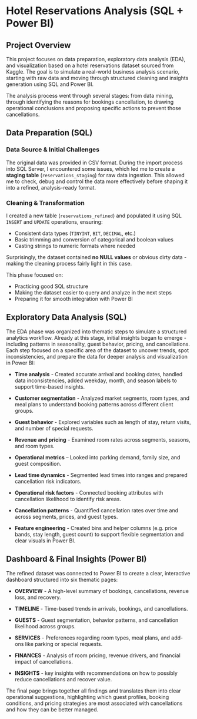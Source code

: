 # Hotel Reservations Analysis (SQL + Power BI)

## Project Overview

This project focuses on data preparation, exploratory data analysis (EDA), and visualization based on a hotel reservations dataset sourced from Kaggle. The goal is to simulate a real-world business analysis scenario, starting with raw data and moving through structured cleaning and insights generation using SQL and Power BI.

The analysis process went through several stages: from data mining, through identifying the reasons for bookings cancellation, to drawing operational conclusions and proposing specific actions to prevent those cancellations. 

## Data Preparation (SQL)

### Data Source & Initial Challenges

The original data was provided in CSV format. During the import process into SQL Server, I encountered some issues, which led me to create a **staging table** (`reservations_staging`) for raw data ingestion. This allowed me to check, debug and control the data more effectively before shaping it into a refined, analysis-ready format.

### Cleaning & Transformation

I created a new table (`reservations_refined`) and populated it using SQL `INSERT` and `UPDATE` operations, ensuring:
- Consistent data types (`TINYINT`, `BIT`, `DECIMAL`, etc.)
- Basic trimming and conversion of categorical and boolean values
- Casting strings to numeric formats where needed

Surprisingly, the dataset contained **no NULL values** or obvious dirty data - making the cleaning process fairly light in this case.

This phase focused on:
- Practicing good SQL structure
- Making the dataset easier to query and analyze in the next steps
- Preparing it for smooth integration with Power BI

## Exploratory Data Analysis (SQL)

The EDA phase was organized into thematic steps to simulate a structured analytics workflow. Already at this stage, initial insights began to emerge - including patterns in seasonality, guest behavior, pricing, and cancellations. Each step focused on a specific area of the dataset to uncover trends, spot inconsistencies, and prepare the data for deeper analysis and visualization in Power BI:

- **Time analysis** - Created accurate arrival and booking dates, handled data inconsistencies, added weekday, month, and season labels to support time-based insights.

- **Customer segmentation** - Analyzed market segments, room types, and meal plans to understand booking patterns across different client groups.

- **Guest behavior** - Explored variables such as length of stay, return visits, and number of special requests.

- **Revenue and pricing** - Examined room rates across segments, seasons, and room types.

- **Operational metrics** – Looked into parking demand, family size, and guest composition.

- **Lead time dynamics** - Segmented lead times into ranges and prepared cancellation risk indicators.

- **Operational risk factors** - Connected booking attributes with cancellation likelihood to identify risk areas.

- **Cancellation patterns** - Quantified cancellation rates over time and across segments, prices, and guest types.

- **Feature engineering** - Created bins and helper columns (e.g. price bands, stay length, guest count) to support flexible segmentation and clear visuals in Power BI.

## Dashboard & Final Insights (Power BI)

The refined dataset was connected to Power BI to create a clear, interactive dashboard structured into six thematic pages:

- **OVERVIEW** - A high-level summary of bookings, cancellations, revenue loss, and recovery.

- **TIMELINE** - Time-based trends in arrivals, bookings, and cancellations.

- **GUESTS** - Guest segmentation, behavior patterns, and cancellation likelihood across groups.

- **SERVICES** - Preferences regarding room types, meal plans, and add-ons like parking or special requests.

- **FINANCES** - Analysis of room pricing, revenue drivers, and financial impact of cancellations.

- **INSIGHTS** - key insights with recommendations on how to possibly reduce cancellations and recover value.

The final page brings together all findings and translates them into clear operational suggestions, highlighting which guest profiles, booking conditions, and pricing strategies are most associated with cancellations and how they can be better managed.

